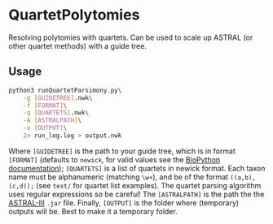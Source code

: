 # QuartetPolytomies
Resolving polytomies with quartets. Can be used to scale up ASTRAL (or other quartet methods) with a guide tree.

## Usage 
```bash
python3 runQuartetParsimony.py\
    -g [GUIDETREE].nwk\
    -f [FORMAT]\
    -q [QUARTETS].nwk\
    -A [ASTRALPATH]\
    -o [OUTPUT]\
    2> run_log.log > output.nwk
```
Where `[GUIDETREE]` is the path to your guide tree, which is in format `[FORMAT]` (defaults to `newick`, for valid values see the [BioPython documentation](https://biopython.org/wiki/Phylo)); `[QUARTETS]` is a list of quartets in newick format. Each taxon name must be alphanumeric (matching `\w+`), and be of the format `((a,b),(c,d));` (see `test/` for quartet list examples). The quartet parsing algorithm uses regular expressions so be careful! The `[ASTRALPATH]` is the path the the [ASTRAL-III](https://github.com/smirarab/ASTRAL) `.jar` file. Finally, `[OUTPUT]` is the folder where (temporary) outputs will be. Best to make it a temporary folder.